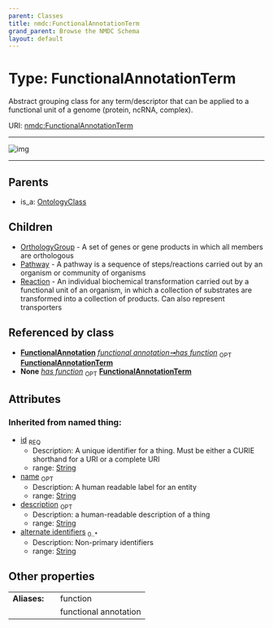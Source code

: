 ```yaml
---
parent: Classes
title: nmdc:FunctionalAnnotationTerm
grand_parent: Browse the NMDC Schema
layout: default
---
```


# Type: FunctionalAnnotationTerm


Abstract grouping class for any term/descriptor that can be applied to a functional unit of a genome (protein, ncRNA, complex).

URI: [nmdc:FunctionalAnnotationTerm](https://microbiomedata/meta/FunctionalAnnotationTerm)


---

![img](http://yuml.me/diagram/nofunky;dir:TB/class/[Reaction],[Pathway],[OrthologyGroup],[OntologyClass],[FunctionalAnnotation]-%20has%20function%200..1%3E[FunctionalAnnotationTerm%7Cid(i):string;name(i):string%20%3F;description(i):string%20%3F;alternate_identifiers(i):string%20%2A],[FunctionalAnnotationTerm]%5E-[Reaction],[FunctionalAnnotationTerm]%5E-[Pathway],[FunctionalAnnotationTerm]%5E-[OrthologyGroup],[OntologyClass]%5E-[FunctionalAnnotationTerm],[FunctionalAnnotation])

---


## Parents

 *  is_a: [OntologyClass](OntologyClass.md)

## Children

 * [OrthologyGroup](OrthologyGroup.md) - A set of genes or gene products in which all members are orthologous
 * [Pathway](Pathway.md) - A pathway is a sequence of steps/reactions carried out by an organism or community of organisms
 * [Reaction](Reaction.md) - An individual biochemical transformation carried out by a functional unit of an organism, in which a collection of substrates are transformed into a collection of products. Can also represent transporters

## Referenced by class

 *  **[FunctionalAnnotation](FunctionalAnnotation.md)** *[functional annotation➞has function](functional_annotation_has_function.md)*  <sub>OPT</sub>  **[FunctionalAnnotationTerm](FunctionalAnnotationTerm.md)**
 *  **None** *[has function](has_function.md)*  <sub>OPT</sub>  **[FunctionalAnnotationTerm](FunctionalAnnotationTerm.md)**

## Attributes


### Inherited from named thing:

 * [id](id.md)  <sub>REQ</sub>
    * Description: A unique identifier for a thing. Must be either a CURIE shorthand for a URI or a complete URI
    * range: [String](types/String.md)
 * [name](name.md)  <sub>OPT</sub>
    * Description: A human readable label for an entity
    * range: [String](types/String.md)
 * [description](description.md)  <sub>OPT</sub>
    * Description: a human-readable description of a thing
    * range: [String](types/String.md)
 * [alternate identifiers](alternate_identifiers.md)  <sub>0..*</sub>
    * Description: Non-primary identifiers
    * range: [String](types/String.md)

## Other properties

|  |  |  |
| --- | --- | --- |
| **Aliases:** | | function |
|  | | functional annotation |

